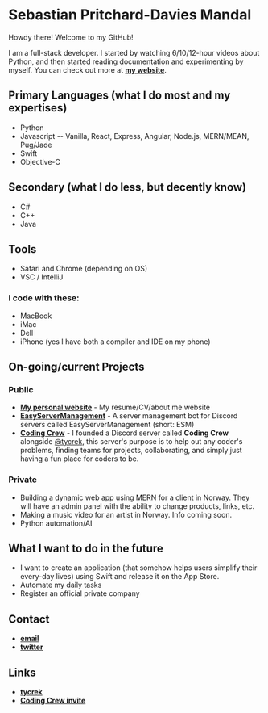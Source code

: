 # Sebastian Pritchard-Davies Mandal
Howdy there! Welcome to my GitHub!

I am a full-stack developer. I started by watching 6/10/12-hour videos about Python, and then started reading documentation and experimenting by myself.
You can check out more at **[my website](https://sebmandal.com)**.

## Primary Languages (what I do most and my expertises)
- Python
- Javascript
-- Vanilla, React, Express, Angular, Node.js, MERN/MEAN, Pug/Jade
- Swift
- Objective-C

## Secondary (what I do less, but decently know)
- C#
- C++
- Java

## Tools
- Safari and Chrome (depending on OS)
- VSC / IntelliJ
### I code with these:
- MacBook
- iMac
- Dell
- iPhone (yes I have both a compiler and IDE on my phone)

## On-going/current Projects
### Public
- **[My personal website](https://sebmandal.com)** - My resume/CV/about me website
- **[EasyServerManagement](https://github.com/sebastianmandal/EasyServerManagement)** - A server management bot for Discord servers called EasyServerManagement (short: ESM)
- **[Coding Crew](https://discord.gg/6Y93Gwd)** - I founded a Discord server called **Coding Crew** alongside [@tycrek](https://github.com/tycrek), this server's purpose is to help out any coder's problems, finding teams for projects, collaborating, and simply just having a fun place for coders to be.
### Private
- Building a dynamic web app using MERN for a client in Norway. They will have an admin panel with the ability to change products, links, etc.
- Making a music video for an artist in Norway. Info coming soon.
- Python automation/AI

## What I want to do in the future
- I want to create an application (that somehow helps users simplify their every-day lives) using Swift and release it on the App Store.
- Automate my daily tasks
- Register an official private company

## Contact
- **[email](mailto:sebastian.mandal@icloud.com)**
- **[twitter](https://twitter.com/pritchardmandal)**

## Links
- **[tycrek](https://github.com/tycrek)**
- **[Coding Crew invite](https://discord.gg/6Y93Gwd)**
